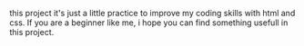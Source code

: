 this project it's just a little practice to improve my coding skills with html and css.
If you are a beginner like me, i hope you can find something usefull in this project.
